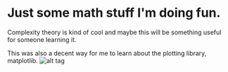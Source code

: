 # Just some math stuff I'm doing fun.

Complexity theory is kind of cool and maybe this will be something useful for someone learning it.

This was also a decent way for me to learn about the plotting library, matplotlib.
![alt tag](http://i.imgur.com/lV0zWIC.png)